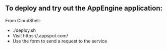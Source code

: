 ## To deploy and try out the AppEngine application:

From CloudShell:
* ./deploy.sh
* Visit https://<project-name>.appspot.com/
* Use the form to send a request to the service
